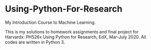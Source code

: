 # Using-Python-For-Research
My Introduction Course to Machine Learning.

This is my solutions to homework assignments and final project for Harvardx: PH526x Using Python for Research, EdX, Mar-July 2020. All codes are written in Python 3.
